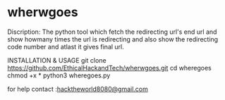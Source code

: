 # wherwgoes
Discription:
           The python tool  which fetch the redirecting url's end url and show howmany times the url is redirecting and also show the redirecting code number and atlast it gives final url.

INSTALLATION & USAGE
 git clone https://github.com/EthicalHackandTech/wherwgoes.git
 cd wheregoes
 chmod +x *
 python3 wheregoes.py
 
 for help contact :hacktheworld8080@gmail.com
